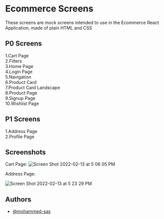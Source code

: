 
# Ecommerce Screens

These screens are mock screens intended to use in the Ecommerce React Application, made of plain HTML and CSS



## P0 Screens
1.Cart Page\
2.Filters\
3.Home Page\
4.Login Page\
5.Navigation\
6.Product Card\
7.Product Card Landscape\
8.Product Page\
9.Signup Page\
10.Wishlist Page
## P1 Screens
1.Address Page\
2.Profile Page
## Screenshots
Cart Page:
![Screen Shot 2022-02-13 at 5 06 05 PM](https://user-images.githubusercontent.com/89216938/153751738-f4d58d44-b132-4720-9856-ba0b017480f6.png)

Address Page:

![Screen Shot 2022-02-13 at 5 23 29 PM](https://user-images.githubusercontent.com/89216938/153751830-ffd447c4-5086-4ac5-b3d8-1329e9d3e9af.png)


## Authors

- [@mohammed-sas](https://www.github.com/mohammed-sas)

